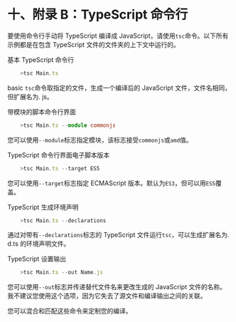 # 十、附录 B：TypeScript 命令行

要使用命令行手动将 TypeScript 编译成 JavaScript，请使用`tsc`命令。以下所有示例都是在包含 TypeScript 文件的文件夹的上下文中运行的。

基本 TypeScript 命令行

```ts
    >tsc Main.ts

```

basic `tsc`命令取指定的文件，生成一个编译后的 JavaScript 文件，文件名相同，但扩展名为. js。

带模块的脚本命令行界面

```ts
    >tsc Main.ts --module commonjs

```

您可以使用`--module`标志指定模块，该标志接受`commonjs`或`amd`值。

TypeScript 命令行界面电子脚本版本

```ts
    >tsc Main.ts --target ES5

```

您可以使用`--target`标志指定 ECMAScript 版本。默认为`ES3`，但可以用`ES5`覆盖。

TypeScript 生成环境声明

```ts
    >tsc Main.ts --declarations

```

通过对带有`--declarations`标志的 TypeScript 文件运行`tsc`，可以生成扩展名为. d.ts 的环境声明文件。

TypeScript 设置输出

```ts
    >tsc Main.ts --out Name.js

```

您可以使用`--out`标志并传递替代文件名来更改生成的 JavaScript 文件的名称。我不建议您使用这个选项，因为它失去了源文件和编译输出之间的关联。

您可以混合和匹配这些命令来定制您的编译。